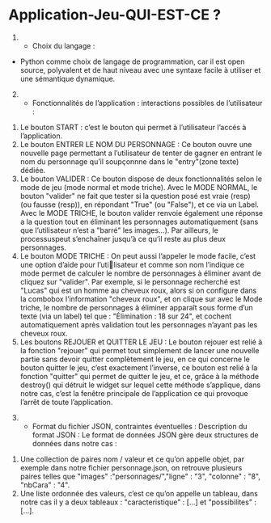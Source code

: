 # Application-Jeu-QUI-EST-CE ?
1) - Choix du langage : 
- Python comme choix de langage de programmation, car il est open source, polyvalent et de haut niveau avec une syntaxe facile à utiliser et une sémantique dynamique.

2) - Fonctionnalités de l’application : interactions possibles de l’utilisateur :
1. Le bouton START : c’est le bouton qui permet à l’utilisateur l’accés à l’application.
2. Le bouton ENTRER LE NOM DU PERSONNAGE : Ce bouton ouvre une nouvelle page permettant a
l’utilisateur de tenter de gagner en entrant le nom du personnage qu’il soupçonnne dans le "entry"(zone
texte) dédiée.
3. Le bouton VALIDER : Ce bouton dispose de deux fonctionnalités selon le mode de jeu (mode normal et mode triche). Avec le MODE NORMAL, le bouton "valider" ne fait que tester si la question posé est vraie (resp) (ou fausse (resp)), en répondant "True" (ou "False"), et ce via un Label. Avec le MODE TRICHE, le bouton valider renvoie également une réponse a la question tout en éliminant les personnages automatiquement (sans que l’utilisateur n’est a "barré" les images...). Par ailleurs, le processuspeut s’enchaîner jusqu’à ce qu’il reste au plus deux personnages.
4. Le bouton MODE TRICHE : On peut aussi l’appeler le mode facile, c’est une option d’aide pour l’utilisateur et comme son nom l’indique ce mode permet de calculer le nombre de personnages à éliminer avant de cliquez sur "valider". Par exemple, si le personnage recherché est "Lucas" qui est un homme
au cheveux roux, alors si on configure dans la combobox l’information "cheveux roux", et on clique sur avec le Mode triche, le nombre de personnages à éliminer apparaît sous forme d’un texte (via un label) tel que : "Élimination : 18 sur 24", et cochent automatiquement après validation tout les personnages n’ayant pas les cheveux roux.
5. Les boutons REJOUER et QUITTER LE JEU : Le bouton rejouer est relié à la fonction "rejouer" qui permet tout simplement de lancer une nouvelle partie sans devoir quitter complètement le jeu, en ce qui concerne le bouton quitter le jeu, c’est exactement l’inverse, ce bouton est relié à la fonction "quitter" qui permet de quitter le jeu, et ce, grâce à la méthode destroy() qui détruit le widget sur lequel cette méthode s’applique, dans notre cas, c’est la fenêtre principale de l’application ce qui provoque l’arrêt de toute l’application.

3) - Format du fichier JSON, contraintes éventuelles :
Description du format JSON : Le format de données JSON gère deux structures de données dans notre cas :
1. Une collection de paires nom / valeur et ce qu’on appelle objet, par exemple dans notre fichier personnage.json, on retrouve plusieurs paires telles que "images" :"personnages/","ligne" : "3", "colonne" : "8", "nbCara" : "4".
2. Une liste ordonnée des valeurs, c’est ce qu’on appelle un tableau, dans notre cas il y a deux tableaux :
"caracteristique" : [...] et "possibilites" : [...].

